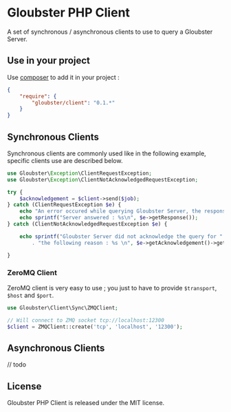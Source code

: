 # Gloubster PHP Client

A set of synchronous / asynchronous clients to use to query a Gloubster Server.

## Use in your project

Use [composer](http://getcomposer.org/) to add it in your project :

```json
{
    "require": {
        "gloubster/client": "0.1.*"
    }
}
```

## Synchronous Clients

Synchronous clients are commonly used like in the following example,
specific clients use are described below.

```php
use Gloubster\Exception\ClientRequestException;
use Gloubster\Exception\ClientNotAcknowledgedRequestException;

try {
    $acknowledgement = $client->send($job);
} catch (ClientRequestException $e) {
    echo "An error occured while querying Gloubster Server, the response was not understood\n";
    echo sprintf("Server answered : %s\n", $e->getResponse());
} catch (ClientNotAcknowledgedRequestException $e) {

    echo sprintf("Gloubster Server did not acknowledge the query for "
        . "the following reason : %s \n", $e->getAcknowledgement()->getReason());

}
```

### ZeroMQ Client

ZeroMQ client is very easy to use ; you just to have to provide `$transport`,
`$host` and `$port`.

```php
use Gloubster\Client\Sync\ZMQClient;

// Will connect to ZMQ socket tcp://localhost:12300
$client = ZMQClient::create('tcp', 'localhost', '12300');
```

## Asynchronous Clients

// todo

## License

Gloubster PHP Client is released under the MIT license.

